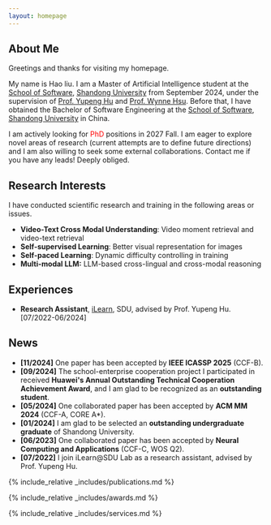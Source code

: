 ```yaml
---
layout: homepage
---
```


## About Me

Greetings and thanks for visiting my homepage. 

My name is Hao liu. I am a Master of Artificial Intelligence student at the [School of Software](http://www.en.sc.sdu.edu.cn/), [Shandong University](https://www.en.sdu.edu.cn/) from September 2024, under the supervision of [Prof. Yupeng Hu](https://scholar.google.com/citations?user=1ubmm5YAAAAJ&hl=zh-CN&oi=ao) and [Prof. Wynne Hsu](https://www.comp.nus.edu.sg/~whsu/). Before that, I have obtained the Bachelor of Software Engineering at the [School of Software](http://www.en.sc.sdu.edu.cn/), [Shandong University](https://www.en.sdu.edu.cn/) in China.

I am actively looking for <font color='red'>PhD</font> positions in 2027 Fall. I am eager to explore novel areas of research (current attempts are to define future directions) and I am also willing to seek some external collaborations. Contact me if you have any leads! Deeply obliged.

## Research Interests

I have conducted scientific research and training in the following areas or issues.
- **Video-Text Cross Modal Understanding**: Video moment retrieval and video-text retrieval
- **Self-supervised Learning**: Better visual representation for images
- **Self-paced Learning**: Dynamic difficulty controlling in training
- **Multi-modal LLM:** LLM-based cross-lingual and cross-modal reasoning


## Experiences
- **Research Assistant**, [iLearn](https://ilearn.sdu.edu.cn/), SDU, advised by Prof. Yupeng Hu. [07/2022-06/2024]

## News
- **[11/2024]** One paper has been accepted by **IEEE ICASSP 2025** (CCF-B).
- **[09/2024]** The school-enterprise cooperation project I participated in received **Huawei's Annual Outstanding Technical Cooperation Achievement Award**, and I am glad to be recognized as an **outstanding student**.
- **[05/2024]** One collaborated paper has been accepted by **ACM MM 2024** (CCF-A, CORE A*).
- **[01/2024]** I am glad to be selected an **outstanding undergraduate graduate** of Shandong University.
- **[06/2023]** One collaborated paper has been accepted by **Neural Computing and Applications** (CCF-C, WOS Q2).
- **[07/2022]** I join iLearn@SDU Lab as a research assistant, advised by Prof. Yupeng Hu.

{% include_relative _includes/publications.md %}

{% include_relative _includes/awards.md %}

{% include_relative _includes/services.md %}


